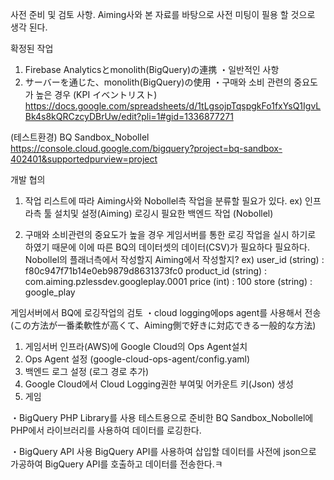 사전 준비 및 검토 사항.
Aiming사와 본 자료를 바탕으로 사전 미팅이 필용 할 것으로 생각 된다.

확정된 작업
1. Firebase Analyticsとmonolith(BigQuery)の連携
・일반적인 사항
3. サーバーを通じた、monolith(BigQuery)の使用
・구매와 소비 관련의 중요도가 높은 경우
(KPI イベントリスト)
https://docs.google.com/spreadsheets/d/1tLgsojpTqspgkFo1fxYsQ1IgvLBk4s8kQRCzcyDBrUw/edit?pli=1#gid=1336877271

(테스트환경)
BQ Sandbox_Nobollel
https://console.cloud.google.com/bigquery?project=bq-sandbox-402401&supportedpurview=project


개발 협의
1. 작업 리스트에 따라 Aiming사와 Nobollel측 작업을 분류할 필요가 있다.
	ex) 인프라측 툴 설치및 설정(Aiming)
	   로깅시 필요한 백엔드 작업 (Nobollel)

3. 구매와 소비관련의 중요도가 높을 경우 게임서버를 통한 로깅 작업을 실시 하기로 하였기 때문에
이에 따른 BQ의 데이터셋의 데이터(CSV)가 필요하다 필요하다.
Nobollel의 플래너측에서 작성할지 Aiming에서 작성할지?
ex) 
user_id (string) : f80c947f71b14e0eb9879d8631373fc0
product_id (string) : com.aiming.pzlessdev.googleplay.0001
price (int) : 100 
store (string) : google_play


게임서버에서 BQ에 로깅작업의 검토
・cloud logging에ops agent를 사용해서 전송
(この方法が一番柔軟性が高くて、Aiming側で好きに対応できる一般的な方法)
1. 게임서버 인프라(AWS)에 Google Cloud의 Ops Agent설치
3. Ops Agent 설정 (google-cloud-ops-agent/config.yaml)
4. 백엔드 로그 설정 (로그 경로 추가)
5. Google Cloud에서 Cloud Logging권한 부여및 어카운트 키(Json) 생성
6. 게임




・BigQuery PHP Library를 사용
테스트용으로 준비한 BQ Sandbox_Nobollel에 PHP에서 라이브러리를 사용하여 데이터를 로깅한다.

・BigQuery API 사용
BigQuery API를 사용하여 삽입할 데이터를 사전에 json으로 가공하여 BigQuery API를 호출하고 데이터를 전송한다.ㅋ

